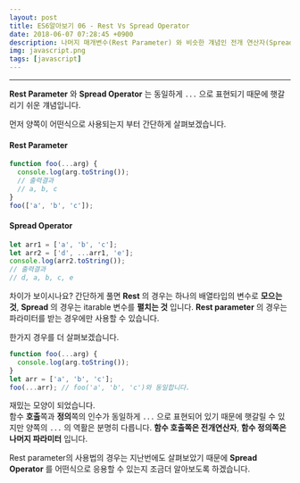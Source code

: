 ```yaml
---
layout: post
title: ES6알아보기 06 - Rest Vs Spread Operator
date: 2018-06-07 07:28:45 +0900
description: 나머지 매개변수(Rest Parameter) 와 비슷한 걔념인 전개 연산자(Spread Operator) 와의 차이와 사용법
img: javascript.png
tags: [javascript]
---
```

------------------------------------------------
**Rest Parameter** 와 **Spread Operator** 는 동일하게 `...` 으로 표현되기 때문에 햇갈리기 쉬운 걔념입니다. 

먼저 양쪽이 어떤식으로 사용되는지 부터 간단하게 살펴보겠습니다.

#### Rest Parameter
```javascript
function foo(...arg) {
  console.log(arg.toString());
  // 출력결과
  // a, b, c
}
foo(['a', 'b', 'c']);
```

#### Spread Operator
```javascript
let arr1 = ['a', 'b', 'c'];
let arr2 = ['d', ...arr1, 'e'];
console.log(arr2.toString());
// 출력결과
// d, a, b, c, e
```

차이가 보이시나요? 간단하게 풀면 **Rest** 의 경우는 하나의 배열타입의 변수로 **모으는 것**, **Spread** 의 경우는 itarable 변수를 **펼치는 것** 입니다. **Rest parameter** 의 경우는 파라미터를 받는 경우에만 사용할 수 있습니다.

한가지 경우를 더 살펴보겠습니다.
```javascript
function foo(...arg) {
  console.log(arg.toString());
}
let arr = ['a', 'b', 'c'];
foo(...arr); // foo('a', 'b', 'c')와 동일합니다.
```

재밌는 모양이 되었습니다.  
함수 **호출**쪽과 **정의**쪽의 인수가 동일하게 `...` 으로 표현되어 있기 때문에 햇갈릴 수 있지만 양쪽의 `...` 의 역활은 분명히 다릅니다. **함수 호출쪽은 전개연산자**, **함수 정의쪽은 나머지 파라미터** 입니다.

Rest parameter의 사용법의 경우는 지난번에도 살펴보았기 때문에 **Spread Operator** 를 어떤식으로 응용할 수 있는지 조금더 알아보도록 하겠습니다.